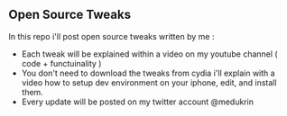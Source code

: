 ## Open Source Tweaks

In this repo i'll post open source tweaks written by me : 
* Each tweak will be explained within a video on my youtube channel ( code + functuinality )
* You don't need to download the tweaks from cydia i'll explain with a video how to setup dev environment on your iphone, edit, and install them.
* Every update will be posted on my twitter account @medukrin